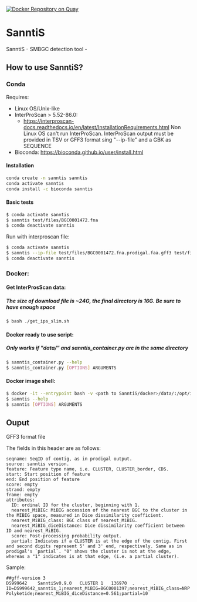 [![Docker Repository on Quay](https://quay.io/repository/microbiome-informatics/sanntis/status "Docker Repository on Quay")](https://quay.io/repository/microbiome-informatics/sanntis)

# SanntiS

SanntiS - SMBGC detection tool -

## How to use SanntiS?

### Conda

Requires:
* Linux OS/Unix-like
* InterProScan > 5.52-86.0: 
  - https://interproscan-docs.readthedocs.io/en/latest/InstallationRequirements.html 
      Non Linux OS can't run InterProScan. InterProScan output must be provided in TSV or GFF3 format sing "--ip-file" and a GBK as SEQUENCE
* Bioconda: https://bioconda.github.io/user/install.html

#### Installation

```bash
conda create -n sanntis sanntis
conda activate sanntis
conda install -c bioconda sanntis
```

#### Basic tests

```bash
$ conda activate sanntis
$ sanntis test/files/BGC0001472.fna
$ conda deactivate sanntis
```

 Run with interproscan file:
```bash
$ conda activate sanntis
$ sanntis --ip-file test/files/BGC0001472.fna.prodigal.faa.gff3 test/files/BGC0001472.fna.prodigal.faa.gb
$ conda deactivate sanntis
```

###  Docker:

#### Get InterProsScan data:
##### The size of download file is ~24G, the final directory is 16G. Be sure to have enough space
```bash
$ bash ./get_ips_slim.sh
```

#### Docker ready to use script:
##### Only works if "data/" and sanntis_container.py are in the same directory
```bash
$ sanntis_container.py --help
$ sanntis_container.py [OPTIONS] ARGUMENTS
```

#### Docker image shell:
```bash
$ docker -it --entrypoint bash -v <path to SanntiS/docker>/data/:/opt/interproscan quay.io/repository/microbiome-informatics/sanntis
$ sanntis --help
$ sanntis [OPTIONS] ARGUMENTS
```


## Ouput

  GFF3 format file

  The fields in this header are as follows:

    seqname: SeqID of contig, as in prodigal output.
    source: sanntis version.
    feature: Feature type name, i.e. CLUSTER, CLUSTER_border, CDS.
    start: Start position of feature
    end: End position of feature
    score: empty
    strand: empty
    frame: empty
    attributes:
      ID: ordinal ID for the cluster, beginning with 1.
      nearest_MiBIG: MiBIG accession of the nearest BGC to the cluster in the MIBIG space, measured in Dice dissimilarity coefficient.
      nearest_MiBIG_class: BGC class of nearest_MiBIG.
      nearest_MiBIG_diceDistance: Dice dissimilarity coefficient between ID and nearest_MiBIG.
      score: Post-processing probability output.
      partial: Indicates if a CLUSTER is at the edge of the contig. First and second digits represent 5' and 3' end, respectively. Same as in prodigal's `partial`. "0" shows the cluster is not at the edge, whereas a "1" indicates is at that edge, (i.e. a partial cluster).

  Sample:

    ##gff-version 3
    DS999642	SanntiSv0.9.0	CLUSTER	1	136970	.	.	.	ID=DS999642_sanntis_1;nearest_MiBIG=BGC0001397;nearest_MiBIG_class=NRP Polyketide;nearest_MiBIG_diceDistance=0.561;partial=10
